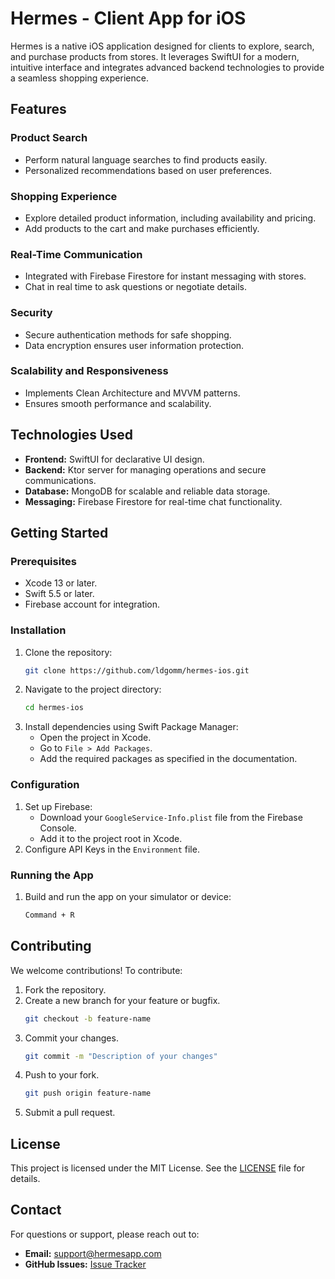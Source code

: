 # Hermes - Client App for iOS

Hermes is a native iOS application designed for clients to explore, search, and purchase products from stores. It leverages SwiftUI for a modern, intuitive interface and integrates advanced backend technologies to provide a seamless shopping experience.

## Features

### Product Search
- Perform natural language searches to find products easily.
- Personalized recommendations based on user preferences.

### Shopping Experience
- Explore detailed product information, including availability and pricing.
- Add products to the cart and make purchases efficiently.

### Real-Time Communication
- Integrated with Firebase Firestore for instant messaging with stores.
- Chat in real time to ask questions or negotiate details.

### Security
- Secure authentication methods for safe shopping.
- Data encryption ensures user information protection.

### Scalability and Responsiveness
- Implements Clean Architecture and MVVM patterns.
- Ensures smooth performance and scalability.

## Technologies Used

- **Frontend:** SwiftUI for declarative UI design.
- **Backend:** Ktor server for managing operations and secure communications.
- **Database:** MongoDB for scalable and reliable data storage.
- **Messaging:** Firebase Firestore for real-time chat functionality.

## Getting Started

### Prerequisites
- Xcode 13 or later.
- Swift 5.5 or later.
- Firebase account for integration.

### Installation
1. Clone the repository:
   ```bash
   git clone https://github.com/ldgomm/hermes-ios.git
   ```
2. Navigate to the project directory:
   ```bash
   cd hermes-ios
   ```
3. Install dependencies using Swift Package Manager:
   - Open the project in Xcode.
   - Go to `File > Add Packages`.
   - Add the required packages as specified in the documentation.

### Configuration
1. Set up Firebase:
   - Download your `GoogleService-Info.plist` file from the Firebase Console.
   - Add it to the project root in Xcode.
2. Configure API Keys in the `Environment` file.

### Running the App
1. Build and run the app on your simulator or device:
   ```bash
   Command + R
   ```

## Contributing

We welcome contributions! To contribute:
1. Fork the repository.
2. Create a new branch for your feature or bugfix.
   ```bash
   git checkout -b feature-name
   ```
3. Commit your changes.
   ```bash
   git commit -m "Description of your changes"
   ```
4. Push to your fork.
   ```bash
   git push origin feature-name
   ```
5. Submit a pull request.

## License

This project is licensed under the MIT License. See the [LICENSE](LICENSE) file for details.

## Contact

For questions or support, please reach out to:
- **Email:** support@hermesapp.com
- **GitHub Issues:** [Issue Tracker](https://github.com/ldgomm/hermes-ios/issues)
